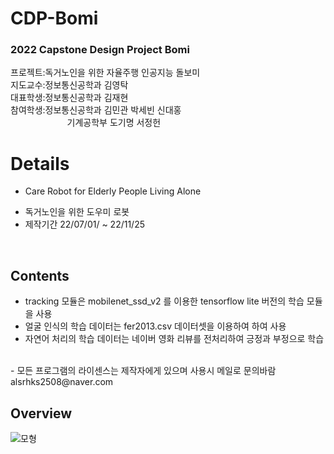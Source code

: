 # CDP-Bomi
### 2022 Capstone Design Project Bomi  
프로젝트:독거노인을 위한 자율주행 인공지능 돌보미  
지도교수:정보통신공학과 김영탁  
대표학생:정보통신공학과 김재현  
참여학생:정보통신공학과 김민관 박세빈 신대홍  
&nbsp;&nbsp;&nbsp;&nbsp;&nbsp;&nbsp;&nbsp;&nbsp;&nbsp;&nbsp;&nbsp;&nbsp;&nbsp;&nbsp;&nbsp;&nbsp;&nbsp;&nbsp;&nbsp;&nbsp;&nbsp;&nbsp;&nbsp;기계공학부 도기명 서정헌  
# Details
 - Care Robot for Elderly People Living Alone  
 + 독거노인을 위한 도우미 로봇 
 + 제작기간 22/07/01/ ~ 22/11/25  
  
<br>

## Contents
- tracking 모듈은 mobilenet_ssd_v2 를 이용한 tensorflow lite 버전의 학습 모듈을 사용
- 얼굴 인식의 학습 데이터는 fer2013.csv 데이터셋을 이용하여 하여 사용
- 자연어 처리의 학습 데이터는 네이버 영화 리뷰를 전처리하여 긍정과 부정으로 학습

<br/>
 - 모든 프로그램의 라이센스는 제작자에게 있으며 사용시 메일로 문의바람 alsrhks2508@naver.com

## Overview

![모형](https://user-images.githubusercontent.com/105574034/190985497-4c33bd52-8e5c-46e1-be14-070782477bcb.PNG)
